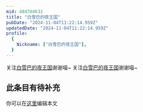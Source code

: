 ```yaml
---
mid: 484764631
title: "白雪巴的夜王国"
pubDate: "2024-11-04T11:22:14.959Z"
updatedDate: "2024-11-04T11:22:14.959Z"
profile:
  {
    Nickname: ["白雪巴的夜王国"],
  }
---
```


关注[白雪巴的夜王国](https://space.bilibili.com/484764631)谢谢喵~ 关注[白雪巴的夜王国](https://space.bilibili.com/484764631)谢谢喵~

## 此条目有待补充
你可以在[这里](https://github.com/Yuhanawa/VTuber.ICU-Content/edit/master/v/白雪巴的夜王国/index.md)编辑本文
